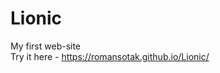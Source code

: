 # Lionic
My first web-site                                                                                                                                                                   
Try it here - https://romansotak.github.io/Lionic/
